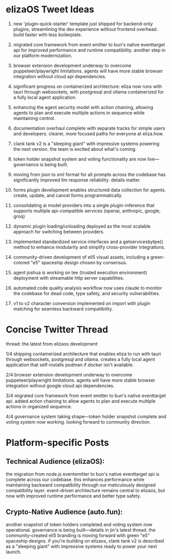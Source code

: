 # elizaOS Tweet Ideas

1. new 'plugin-quick-starter' template just shipped for backend-only plugins, streamlining the dev experience without frontend overhead. build faster with less boilerplate.

2. migrated core framework from event emitter to bun's native eventtarget api for improved performance and runtime compatibility. another step in our platform modernization.

3. browser extension development underway to overcome puppeteer/playwright limitations. agents will have more stable browser integration without cloud api dependencies.

4. significant progress on containerized architecture: eliza now runs with tauri through websockets, with postgresql and ollama containerized for a fully local agent application.

5. enhancing the agent security model with action chaining, allowing agents to plan and execute multiple actions in sequence while maintaining control.

6. documentation overhaul complete with separate tracks for simple users and developers. clearer, more focused paths for everyone at eliza.how.

7. clank tank v2 is a "sleeping giant" with impressive systems powering the next version. the team is excited about what's coming.

8. token holder snapshot system and voting functionality are now live—governance is being built.

9. moving from json to xml format for all prompts across the codebase has significantly improved llm response reliability. details matter.

10. forms plugin development enables structured data collection for agents. create, update, and cancel forms programmatically.

11. consolidating ai model providers into a single plugin-inference that supports multiple api-compatible services (openai, anthropic, google, groq)

12. dynamic plugin loading/unloading deployed as the most scalable approach for switching between providers.

13. implemented standardized service interfaces and a getservicesbytpe() method to enhance modularity and simplify cross-provider integrations.

14. community-driven development of eli5 visual assets, including a green-colored "e5" spaceship design chosen by consensus.

15. agent joshua is working on tee (trusted execution environment) deployment with streamable http server capabilities.

16. automated code quality analysis workflow now uses claude to monitor the codebase for dead code, type safety, and security vulnerabilities.

17. v1 to v2 character conversion implemented on import with plugin matching for seamless backward compatibility.

# Concise Twitter Thread

thread: the latest from elizaos development

1/4 shipping containerized architecture that enables eliza to run with tauri through websockets, postgresql and ollama. creates a fully local agent application that self-installs podman if docker isn't available.

2/4 browser extension development underway to overcome puppeteer/playwright limitations. agents will have more stable browser integration without google cloud api dependencies.

3/4 migrated core framework from event emitter to bun's native eventtarget api. added action chaining to allow agents to plan and execute multiple actions in organized sequence.

4/4 governance system taking shape—token holder snapshot complete and voting system now working. looking forward to community direction.

# Platform-specific Posts

## Technical Audience (elizaOS):

the migration from node.js eventemitter to bun's native eventtarget api is complete across our codebase. this enhances performance while maintaining backward compatibility through our meticulously designed compatibility layer. event-driven architecture remains central to elizaos, but now with improved runtime performance and better type safety.

## Crypto-Native Audience (auto.fun):

another snapshot of token holders completed and voting system now operational. governance is being built—details in jin's latest thread. the community-created eli5 branding is moving forward with green "e5" spaceship designs. if you're building on elizaos, clank tank v2 is described as a "sleeping giant" with impressive systems ready to power your next launch.